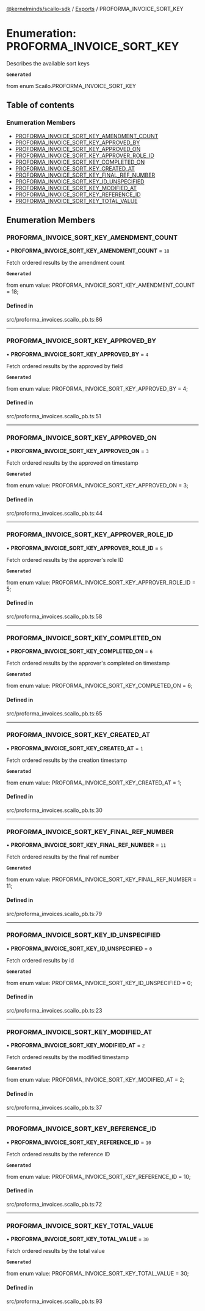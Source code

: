 [@kernelminds/scailo-sdk](../README.md) / [Exports](../modules.md) / PROFORMA\_INVOICE\_SORT\_KEY

# Enumeration: PROFORMA\_INVOICE\_SORT\_KEY

Describes the available sort keys

**`Generated`**

from enum Scailo.PROFORMA_INVOICE_SORT_KEY

## Table of contents

### Enumeration Members

- [PROFORMA\_INVOICE\_SORT\_KEY\_AMENDMENT\_COUNT](PROFORMA_INVOICE_SORT_KEY.md#proforma_invoice_sort_key_amendment_count)
- [PROFORMA\_INVOICE\_SORT\_KEY\_APPROVED\_BY](PROFORMA_INVOICE_SORT_KEY.md#proforma_invoice_sort_key_approved_by)
- [PROFORMA\_INVOICE\_SORT\_KEY\_APPROVED\_ON](PROFORMA_INVOICE_SORT_KEY.md#proforma_invoice_sort_key_approved_on)
- [PROFORMA\_INVOICE\_SORT\_KEY\_APPROVER\_ROLE\_ID](PROFORMA_INVOICE_SORT_KEY.md#proforma_invoice_sort_key_approver_role_id)
- [PROFORMA\_INVOICE\_SORT\_KEY\_COMPLETED\_ON](PROFORMA_INVOICE_SORT_KEY.md#proforma_invoice_sort_key_completed_on)
- [PROFORMA\_INVOICE\_SORT\_KEY\_CREATED\_AT](PROFORMA_INVOICE_SORT_KEY.md#proforma_invoice_sort_key_created_at)
- [PROFORMA\_INVOICE\_SORT\_KEY\_FINAL\_REF\_NUMBER](PROFORMA_INVOICE_SORT_KEY.md#proforma_invoice_sort_key_final_ref_number)
- [PROFORMA\_INVOICE\_SORT\_KEY\_ID\_UNSPECIFIED](PROFORMA_INVOICE_SORT_KEY.md#proforma_invoice_sort_key_id_unspecified)
- [PROFORMA\_INVOICE\_SORT\_KEY\_MODIFIED\_AT](PROFORMA_INVOICE_SORT_KEY.md#proforma_invoice_sort_key_modified_at)
- [PROFORMA\_INVOICE\_SORT\_KEY\_REFERENCE\_ID](PROFORMA_INVOICE_SORT_KEY.md#proforma_invoice_sort_key_reference_id)
- [PROFORMA\_INVOICE\_SORT\_KEY\_TOTAL\_VALUE](PROFORMA_INVOICE_SORT_KEY.md#proforma_invoice_sort_key_total_value)

## Enumeration Members

### PROFORMA\_INVOICE\_SORT\_KEY\_AMENDMENT\_COUNT

• **PROFORMA\_INVOICE\_SORT\_KEY\_AMENDMENT\_COUNT** = ``18``

Fetch ordered results by the amendment count

**`Generated`**

from enum value: PROFORMA_INVOICE_SORT_KEY_AMENDMENT_COUNT = 18;

#### Defined in

src/proforma_invoices.scailo_pb.ts:86

___

### PROFORMA\_INVOICE\_SORT\_KEY\_APPROVED\_BY

• **PROFORMA\_INVOICE\_SORT\_KEY\_APPROVED\_BY** = ``4``

Fetch ordered results by the approved by field

**`Generated`**

from enum value: PROFORMA_INVOICE_SORT_KEY_APPROVED_BY = 4;

#### Defined in

src/proforma_invoices.scailo_pb.ts:51

___

### PROFORMA\_INVOICE\_SORT\_KEY\_APPROVED\_ON

• **PROFORMA\_INVOICE\_SORT\_KEY\_APPROVED\_ON** = ``3``

Fetch ordered results by the approved on timestamp

**`Generated`**

from enum value: PROFORMA_INVOICE_SORT_KEY_APPROVED_ON = 3;

#### Defined in

src/proforma_invoices.scailo_pb.ts:44

___

### PROFORMA\_INVOICE\_SORT\_KEY\_APPROVER\_ROLE\_ID

• **PROFORMA\_INVOICE\_SORT\_KEY\_APPROVER\_ROLE\_ID** = ``5``

Fetch ordered results by the approver's role ID

**`Generated`**

from enum value: PROFORMA_INVOICE_SORT_KEY_APPROVER_ROLE_ID = 5;

#### Defined in

src/proforma_invoices.scailo_pb.ts:58

___

### PROFORMA\_INVOICE\_SORT\_KEY\_COMPLETED\_ON

• **PROFORMA\_INVOICE\_SORT\_KEY\_COMPLETED\_ON** = ``6``

Fetch ordered results by the approver's completed on timestamp

**`Generated`**

from enum value: PROFORMA_INVOICE_SORT_KEY_COMPLETED_ON = 6;

#### Defined in

src/proforma_invoices.scailo_pb.ts:65

___

### PROFORMA\_INVOICE\_SORT\_KEY\_CREATED\_AT

• **PROFORMA\_INVOICE\_SORT\_KEY\_CREATED\_AT** = ``1``

Fetch ordered results by the creation timestamp

**`Generated`**

from enum value: PROFORMA_INVOICE_SORT_KEY_CREATED_AT = 1;

#### Defined in

src/proforma_invoices.scailo_pb.ts:30

___

### PROFORMA\_INVOICE\_SORT\_KEY\_FINAL\_REF\_NUMBER

• **PROFORMA\_INVOICE\_SORT\_KEY\_FINAL\_REF\_NUMBER** = ``11``

Fetch ordered results by the final ref number

**`Generated`**

from enum value: PROFORMA_INVOICE_SORT_KEY_FINAL_REF_NUMBER = 11;

#### Defined in

src/proforma_invoices.scailo_pb.ts:79

___

### PROFORMA\_INVOICE\_SORT\_KEY\_ID\_UNSPECIFIED

• **PROFORMA\_INVOICE\_SORT\_KEY\_ID\_UNSPECIFIED** = ``0``

Fetch ordered results by id

**`Generated`**

from enum value: PROFORMA_INVOICE_SORT_KEY_ID_UNSPECIFIED = 0;

#### Defined in

src/proforma_invoices.scailo_pb.ts:23

___

### PROFORMA\_INVOICE\_SORT\_KEY\_MODIFIED\_AT

• **PROFORMA\_INVOICE\_SORT\_KEY\_MODIFIED\_AT** = ``2``

Fetch ordered results by the modified timestamp

**`Generated`**

from enum value: PROFORMA_INVOICE_SORT_KEY_MODIFIED_AT = 2;

#### Defined in

src/proforma_invoices.scailo_pb.ts:37

___

### PROFORMA\_INVOICE\_SORT\_KEY\_REFERENCE\_ID

• **PROFORMA\_INVOICE\_SORT\_KEY\_REFERENCE\_ID** = ``10``

Fetch ordered results by the reference ID

**`Generated`**

from enum value: PROFORMA_INVOICE_SORT_KEY_REFERENCE_ID = 10;

#### Defined in

src/proforma_invoices.scailo_pb.ts:72

___

### PROFORMA\_INVOICE\_SORT\_KEY\_TOTAL\_VALUE

• **PROFORMA\_INVOICE\_SORT\_KEY\_TOTAL\_VALUE** = ``30``

Fetch ordered results by the total value

**`Generated`**

from enum value: PROFORMA_INVOICE_SORT_KEY_TOTAL_VALUE = 30;

#### Defined in

src/proforma_invoices.scailo_pb.ts:93
